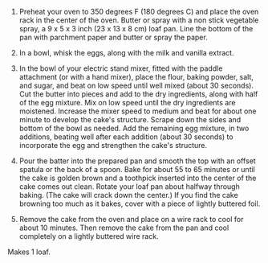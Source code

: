1. Preheat your oven to 350 degrees F (180 degrees C) and place the oven rack in the center of the oven. Butter or spray with a non stick vegetable spray, a 9 x 5 x 3 inch (23 x 13 x 8 cm) loaf pan. Line the bottom of the pan with parchment paper and butter or spray the paper.

2. In a bowl, whisk the eggs, along with the milk and vanilla extract.

3. In the bowl of your electric stand mixer, fitted with the paddle attachment (or with a hand mixer), place the flour, baking powder, salt, and sugar, and beat on low speed until well mixed (about 30 seconds). Cut the butter into pieces and add to the dry ingredients, along with half of the egg mixture. Mix on low speed until the dry ingredients are moistened. Increase the mixer speed to medium and beat for about one minute to develop the cake's structure. Scrape down the sides and bottom of the bowl as needed. Add the remaining egg mixture, in two additions, beating well after each addition (about 30 seconds) to incorporate the egg and strengthen the cake's structure.  

4. Pour the batter into the prepared pan and smooth the top with an offset spatula or the back of a spoon. Bake for about 55 to 65 minutes or until the cake is golden brown and a toothpick inserted into the center of the cake comes out clean. Rotate your loaf pan about halfway through baking. (The cake will crack down the center.) If you find the cake browning too much as it bakes, cover with a piece of lightly buttered foil.

5. Remove the cake from the oven and place on a wire rack to cool for about 10 minutes. Then remove the cake from the pan and cool completely on a lightly buttered wire rack.

Makes 1 loaf.